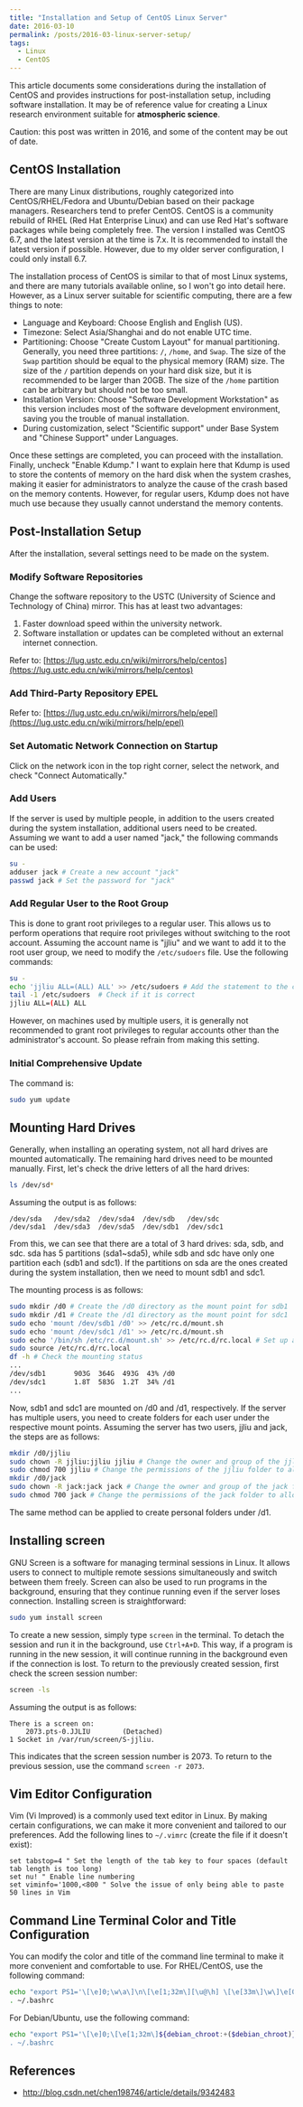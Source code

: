 ```yaml
---
title: "Installation and Setup of CentOS Linux Server"
date: 2016-03-10
permalink: /posts/2016-03-linux-server-setup/
tags:
  - Linux
  - CentOS
---
```


This article documents some considerations during the installation of CentOS and provides instructions for post-installation setup, including software installation. It may be of reference value for creating a Linux research environment suitable for **atmospheric science**.

Caution: this post was written in 2016, and some of the content may be out of date.

## CentOS Installation

There are many Linux distributions, roughly categorized into CentOS/RHEL/Fedora and Ubuntu/Debian based on their package managers. Researchers tend to prefer CentOS. CentOS is a community rebuild of RHEL (Red Hat Enterprise Linux) and can use Red Hat's software packages while being completely free. The version I installed was CentOS 6.7, and the latest version at the time is 7.x. It is recommended to install the latest version if possible. However, due to my older server configuration, I could only install 6.7.

The installation process of CentOS is similar to that of most Linux systems, and there are many tutorials available online, so I won't go into detail here. However, as a Linux server suitable for scientific computing, there are a few things to note:

- Language and Keyboard: Choose English and English (US).
- Timezone: Select Asia/Shanghai and do not enable UTC time.
- Partitioning: Choose "Create Custom Layout" for manual partitioning. Generally, you need three partitions: `/`, `/home`, and `Swap`. The size of the `Swap` partition should be equal to the physical memory (RAM) size. The size of the `/` partition depends on your hard disk size, but it is recommended to be larger than 20GB. The size of the `/home` partition can be arbitrary but should not be too small.
- Installation Version: Choose "Software Development Workstation" as this version includes most of the software development environment, saving you the trouble of manual installation.
- During customization, select "Scientific support" under Base System and "Chinese Support" under Languages.

Once these settings are completed, you can proceed with the installation. Finally, uncheck "Enable Kdump." I want to explain here that Kdump is used to store the contents of memory on the hard disk when the system crashes, making it easier for administrators to analyze the cause of the crash based on the memory contents. However, for regular users, Kdump does not have much use because they usually cannot understand the memory contents.

## Post-Installation Setup

After the installation, several settings need to be made on the system.

### Modify Software Repositories

Change the software repository to the USTC (University of Science and Technology of China) mirror. This has at least two advantages:

1. Faster download speed within the university network.
2. Software installation or updates can be completed without an external internet connection.

Refer to: [https://lug.ustc.edu.cn/wiki/mirrors/help/centos](https://lug.ustc.edu.cn/wiki/mirrors/help/centos)

### Add Third-Party Repository EPEL

Refer to: [https://lug.ustc.edu.cn/wiki/mirrors/help/epel](https://lug.ustc.edu.cn/wiki/mirrors/help/epel)

### Set Automatic Network Connection on Startup

Click on the network icon in the top right corner, select the network, and check "Connect Automatically."

### Add Users

If the server is used by multiple people, in addition to the users created during the system installation, additional users need to be created. Assuming we want to add a user named "jack," the following commands can be used:

```bash
su -
adduser jack # Create a new account "jack"
passwd jack # Set the password for "jack"
```

### Add Regular User to the Root Group

This is done to grant root privileges to a regular user. This allows us to perform operations that require root privileges without switching to the root account. Assuming the account name is "jjliu" and we want to add it to the root user group, we need to modify the `/etc/sudoers` file. Use the following commands:

```bash
su -
echo 'jjliu ALL=(ALL) ALL' >> /etc/sudoers # Add the statement to the configuration file
tail -1 /etc/sudoers  # Check if it is correct
jjliu ALL=(ALL) ALL
```

However, on machines used by multiple users, it is generally not recommended to grant root privileges to regular accounts other than the administrator's account. So please refrain from making this setting.

### Initial Comprehensive Update

The command is:

```bash
sudo yum update
```

## Mounting Hard Drives

Generally, when installing an operating system, not all hard drives are mounted automatically. The remaining hard drives need to be mounted manually. First, let's check the drive letters of all the hard drives:

```bash
ls /dev/sd*
```

Assuming the output is as follows:

```
/dev/sda   /dev/sda2  /dev/sda4  /dev/sdb   /dev/sdc
/dev/sda1  /dev/sda3  /dev/sda5  /dev/sdb1  /dev/sdc1
```

From this, we can see that there are a total of 3 hard drives: sda, sdb, and sdc. sda has 5 partitions (sda1~sda5), while sdb and sdc have only one partition each (sdb1 and sdc1). If the partitions on sda are the ones created during the system installation, then we need to mount sdb1 and sdc1.

The mounting process is as follows:

```bash
sudo mkdir /d0 # Create the /d0 directory as the mount point for sdb1
sudo mkdir /d1 # Create the /d1 directory as the mount point for sdc1
sudo echo 'mount /dev/sdb1 /d0' >> /etc/rc.d/mount.sh
sudo echo 'mount /dev/sdc1 /d1' >> /etc/rc.d/mount.sh
sudo echo '/bin/sh /etc/rc.d/mount.sh' >> /etc/rc.d/rc.local # Set up automatic mounting at startup
sudo source /etc/rc.d/rc.local
df -h # Check the mounting status
...
/dev/sdb1       903G  364G  493G  43% /d0
/dev/sdc1       1.8T  583G  1.2T  34% /d1
...
```

Now, sdb1 and sdc1 are mounted on /d0 and /d1, respectively. If the server has multiple users, you need to create folders for each user under the respective mount points. Assuming the server has two users, jjliu and jack, the steps are as follows:

```bash
mkdir /d0/jjliu
sudo chown -R jjliu:jjliu jjliu # Change the owner and group of the jjliu folder to jjliu
sudo chmod 700 jjliu # Change the permissions of the jjliu folder to allow only the owner to access and modify
mkdir /d0/jack
sudo chown -R jack:jack jack # Change the owner and group of the jack folder to jack
sudo chmod 700 jack # Change the permissions of the jack folder to allow only the owner to access and modify
```

The same method can be applied to create personal folders under /d1.

## Installing screen

GNU Screen is a software for managing terminal sessions in Linux. It allows users to connect to multiple remote sessions simultaneously and switch between them freely. Screen can also be used to run programs in the background, ensuring that they continue running even if the server loses connection. Installing screen is straightforward:

```bash
sudo yum install screen
```

To create a new session, simply type `screen` in the terminal. To detach the session and run it in the background, use `Ctrl+A+D`. This way, if a program is running in the new session, it will continue running in the background even if the connection is lost. To return to the previously created session, first check the screen session number:

```bash
screen -ls
```

Assuming the output is as follows:

```
There is a screen on:
    2073.pts-0.JJLIU        (Detached)
1 Socket in /var/run/screen/S-jjliu.
```

This indicates that the screen session number is 2073. To return to the previous session, use the command `screen -r 2073`.

## Vim Editor Configuration

Vim (Vi Improved) is a commonly used text editor in Linux. By making certain configurations, we can make it more convenient and tailored to our preferences. Add the following lines to `~/.vimrc` (create the file if it doesn't exist):

```vim
set tabstop=4 " Set the length of the tab key to four spaces (default tab length is too long)
set nu! " Enable line numbering
set viminfo='1000,<800 " Solve the issue of only being able to paste 50 lines in Vim
```

## Command Line Terminal Color and Title Configuration

You can modify the color and title of the command line terminal to make it more convenient and comfortable to use. For RHEL/CentOS, use the following command:

```bash
echo "export PS1='\[\e]0;\w\a\]\n\[\e[1;32m\][\u@\h] \[\e[33m\]\w\]\e[0m\]\n\$ '" >> ~/.bashrc
. ~/.bashrc
```

For Debian/Ubuntu, use the following command:

```bash
echo "export PS1='\[\e]0;\[\e[1;32m\]${debian_chroot:+($debian_chroot)}\u@\h: \[\e[1;33m\]\w\e[0m\n\" >> ~/.bashrc
. ~/.bashrc
```

## References

-  http://blog.csdn.net/chen198746/article/details/9342483

